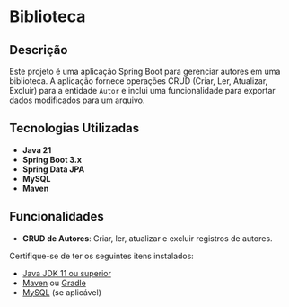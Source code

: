 # Biblioteca

## Descrição

Este projeto é uma aplicação Spring Boot para gerenciar autores em uma biblioteca. A aplicação fornece operações CRUD (Criar, Ler, Atualizar, Excluir) para a entidade `Autor` e inclui uma funcionalidade para exportar dados modificados para um arquivo.

## Tecnologias Utilizadas

- **Java 21**
- **Spring Boot 3.x**
- **Spring Data JPA**
- **MySQL**
- **Maven** 

## Funcionalidades

- **CRUD de Autores**: Criar, ler, atualizar e excluir registros de autores.

Certifique-se de ter os seguintes itens instalados:

- [Java JDK 11 ou superior](https://www.oracle.com/java/technologies/javase-jdk11-downloads.html)
- [Maven](https://maven.apache.org/download.cgi) ou [Gradle](https://gradle.org/install/)
- [MySQL](https://dev.mysql.com/downloads/mysql/) (se aplicável)
